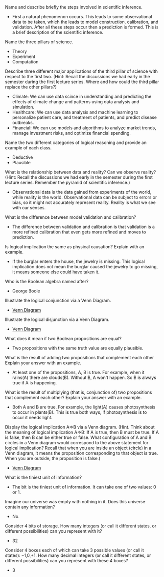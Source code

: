 Name and describe briefly the steps involved in scientific inference.  
+  First a natural phenomenon occurs. This leads to some observational data to be taken, which the leads to model construction, calibration, and validation. After all these steps occur then a prediction is formed. This is a brief description of the scientific inference.

Name the three pillars of science.  
+  Theory
+  Experiment
+  Computation

Describe three different major applications of the third pillar of science with respect to the first two. (Hint: Recall the discussions we had early in the semester during the first lecture series. Where and how could the third pillar replace the other pillars?)  
+  Climate: We can use data scince in understanding and predicting the effects of climate change and patterns using data analysis and simulation.
+  Healthcare: We can use data analysis and machine learning to personalize patient care, and treatment of patients, and predict disease outbreaks.
+  Financial: We can use models and algorithms to analyze market trends, manage investment risks, and optimize financial spending.

Name the two different categories of logical reasoning and provide an example of each class.  
+  Deductive
+  Plausible

What is the relationship between data and reality? Can we observe reality?
(Hint: Recall the discussions we had early in the semester during the first lecture series. Remember the pyramid of scientific inference.)  
+  Observational data is the data gained from experiments of the world, while reality is the world. Observational data can be subject to errors or bias, so it might not accurately represent reality. Reality is what we see with our senses.  

What is the difference between model validation and calibration?  
+  The difference between validation and calibration is that validation is a more refined calibration that even gets more refined and moves to prediction.

Is logical implication the same as physical causation? Explain with an example.  
+  If the burglar enters the house, the jewelry is missing. This logical implication does not mean the burglar caused the jewelry to go missing, it means someone else could have taken it.

Who is the Boolean algebra named after?  
+  George Boole 

Illustrate the logical conjunction via a Venn Diagram.  
+  [Venn Diagram](Image.jpeg)  

Illustrate the logical disjunction via a Venn Diagram.  
+  [Venn Diagram](Image.jpeg)  

What does it mean if two Boolean propositions are equal?  
+  Two propositions with the same truth value are equally plausible.
   
What is the result of adding two propositions that complement each other Explain your answer with an example.
+  At least one of the propositions, A, B is true. For example, when it rains(A) there are clouds(B). Without B, A won't happen.  So B is always true if A is happening.  

What is the result of multiplying (that is, conjunction of) two propositions that complement each other? Explain your answer with an example.  
+  Both A and B are true. For example, the light(A) causes photosynthesis to occur in plants(B). This is true both ways, if photosynthesis is to occur it needs light.

Display the logical implication A⇒B via a Venn diagram.
(Hint. Think about the meaning of logical implication A⇒B: If A is true, then B must be true. If A is false, then B can be either true or false. What configuration of A and B circles in a Venn diagram would correspond to the above statement for logical implication? Recall that when you are inside an object (circle) in a Venn diagram, it means the proposition corresponding to that object is true. When you are outside, the proposition is false.)  
+  [Venn Diagram](Image.jpeg)  

What is the tiniest unit of information?  
+  The bit is the tiniest unit of information. It can take one of two values: 0 or 1.  

Imagine our universe was empty with nothing in it. Does this universe contain any information?  
+  No.

Consider 4 bits of storage. How many integers (or call it different states, or different possibilities) can you represent with it?  
+  32

Consider 4 boxes each of which can take 3 possible values (or call it states): −1,0,+1. How many decimal integers (or call it different states, or different possibilities) can you represent with these 4 boxes?  
+  3  
